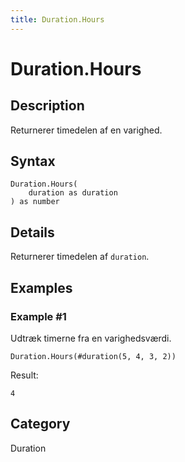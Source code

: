 ```yaml
---
title: Duration.Hours
---
```


# Duration.Hours


## Description

Returnerer timedelen af en varighed.


## Syntax

```powerquery
Duration.Hours(
    duration as duration
) as number
```


## Details

Returnerer timedelen af <code>duration</code>.


## Examples

### Example #1 
Udtræk timerne fra en varighedsværdi.
```powerquery
Duration.Hours(#duration(5, 4, 3, 2))
```

Result: 
```powerquery
4
```




## Category
Duration
